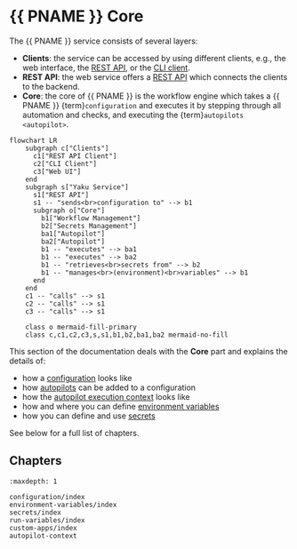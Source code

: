 # {{ PNAME }} Core

The {{ PNAME }} service consists of several layers:

- **Clients**: the service can be accessed by using different clients, e.g., the web
  interface, the [REST API](../reference/rest-api/index), or the [CLI client](../cli/index).
- **REST API**: the web service offers a [REST API](../reference/rest-api/index)
  which connects the clients to the backend.
- **Core**: the core of {{ PNAME }} is the workflow engine which takes a
  {{ PNAME }} {term}`configuration` and executes it by stepping through all
  automation and checks, and executing the {term}`autopilots <autopilot>`.

```{mermaid}
flowchart LR
    subgraph c["Clients"]
      c1["REST API Client"]
      c2["CLI Client"]
      c3["Web UI"]
    end
    subgraph s["Yaku Service"]
      s1["REST API"]
      s1 -- "sends<br>configuration to" --> b1
      subgraph o["Core"]
        b1["Workflow Management"]
        b2["Secrets Management"]
        ba1["Autopilot"]
        ba2["Autopilot"]
        b1 -- "executes" --> ba1
        b1 -- "executes" --> ba2
        b1 -- "retrieves<br>secrets from" --> b2
        b1 -- "manages<br>(environment)<br>variables" --> b1
      end
    end
    c1 -- "calls" --> s1
    c2 -- "calls" --> s1
    c3 -- "calls" --> s1

    class o mermaid-fill-primary
    class c,c1,c2,c3,s,s1,b1,b2,ba1,ba2 mermaid-no-fill
```

This section of the documentation deals with the **Core** part and explains
the details of:

- how a [configuration](./configuration/index) looks like
- how [autopilots](./configuration/main-config-file.md#autopilots) can be added to a configuration
- how the [autopilot execution context](autopilot-context) looks like
- how and where you can define [environment variables](./environment-variables/index)
- how you can define and use [secrets](./secrets/index)

See below for a full list of chapters.

## Chapters

```{toctree}
:maxdepth: 1

configuration/index
environment-variables/index
secrets/index
run-variables/index
custom-apps/index
autopilot-context
```
